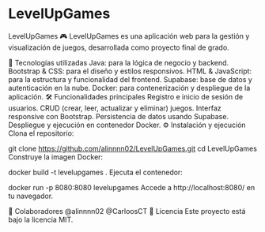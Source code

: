 # LevelUpGames
LevelUpGames 🎮
LevelUpGames es una aplicación web para la gestión y visualización de juegos, desarrollada como proyecto final de grado.

🚀 Tecnologías utilizadas
Java: para la lógica de negocio y backend.
Bootstrap & CSS: para el diseño y estilos responsivos.
HTML & JavaScript: para la estructura y funcionalidad del frontend.
Supabase: base de datos y autenticación en la nube.
Docker: para contenerización y despliegue de la aplicación.
🛠️ Funcionalidades principales
Registro e inicio de sesión de usuarios.
CRUD (crear, leer, actualizar y eliminar) juegos.
Interfaz responsive con Bootstrap.
Persistencia de datos usando Supabase.
Despliegue y ejecución en contenedor Docker.
⚙️ Instalación y ejecución
Clona el repositorio:

git clone https://github.com/alinnnn02/LevelUpGames.git
cd LevelUpGames
Construye la imagen Docker:

docker build -t levelupgames .
Ejecuta el contenedor:

docker run -p 8080:8080 levelupgames
Accede a http://localhost:8080/ en tu navegador.

👥 Colaboradores
@alinnnn02
@CarloosCT
📄 Licencia
Este proyecto está bajo la licencia MIT.
